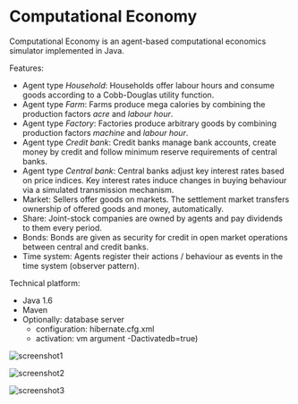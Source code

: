 Computational Economy
=====================

Computational Economy is an agent-based computational economics simulator implemented in Java.

Features:
* Agent type *Household*: Households offer labour hours and consume goods according to a Cobb-Douglas utility function.
* Agent type *Farm*: Farms produce mega calories by combining the production factors *acre* and *labour hour*.
* Agent type *Factory*: Factories produce arbitrary goods by combining production factors *machine* and *labour hour*.
* Agent type *Credit bank*: Credit banks manage bank accounts, create money by credit and follow minimum reserve requirements of central banks.
* Agent type *Central bank*: Central banks adjust key interest rates based on price indices. Key interest rates induce changes in buying behaviour via a simulated transmission mechanism.
* Market: Sellers offer goods on markets. The settlement market transfers ownership of offered goods and money, automatically.
* Share: Joint-stock companies are owned by agents and pay dividends to them every period.
* Bonds: Bonds are given as security for credit in open market operations between central and credit banks.
* Time system: Agents register their actions / behaviour as events in the time system (observer pattern).

Technical platform:
* Java 1.6
* Maven
* Optionally: database server 
	* configuration: hibernate.cfg.xml 
	* activation: vm argument -Dactivatedb=true)

![screenshot1](http://img.literaturedb.com/compecon1.png)

![screenshot2](http://img.literaturedb.com/compecon2.png)

![screenshot3](http://img.literaturedb.com/compecon3.png)